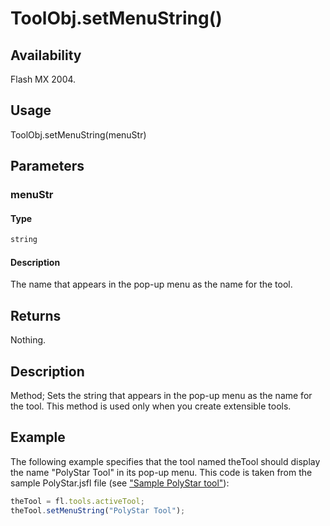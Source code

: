 # ToolObj.setMenuString()

## Availability

Flash MX 2004.

## Usage

ToolObj.setMenuString(menuStr)

## Parameters

### **menuStr**

#### Type

```typescript
string
```

#### Description

The name that appears in the pop-up menu as the name for the tool.

## Returns

Nothing.

## Description

Method; Sets the string that appears in the pop-up menu as the name for the tool. This method is used only when you create extensible tools.

## Example

The following example specifies that the tool named theTool should display the name "PolyStar Tool" in its pop-up menu. This code is taken from the sample PolyStar.jsfl file (see ["Sample PolyStar tool"](../Introduction/Sample_implementations.md#sample-polyStar-tool)):

```javascript
theTool = fl.tools.activeTool;
theTool.setMenuString("PolyStar Tool");
```
